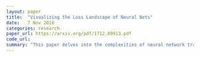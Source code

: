 ```yaml
---
layout: paper
title:  "Visualizing the Loss Landscape of Neural Nets"
date:   7 Nov 2018
categories: research
paper_url: https://arxiv.org/pdf/1712.09913.pdf
code_url: 
summary: "This paper delves into the complexities of neural network training, focusing on the quest for effective minimizers of non-convex loss functions. It investigates the impact of network architecture and training parameters on the loss landscape and generalization capabilities. Introducing a filter normalization technique for visualizing loss function curvature, the study explores the influence of architecture and parameters on the shape of minimizers."
---
```


